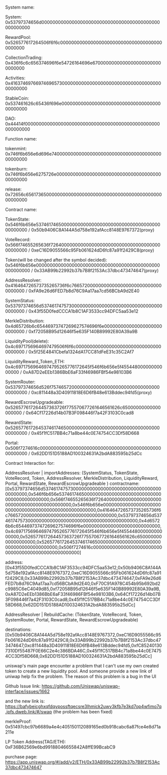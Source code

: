 
System name:

System: 0x53797374656d0000000000000000000000000000000000000000000000000000

RewardPool: 0x526577617264506f6f6c00000000000000000000000000000000000000000000

CollectionTrading: 0x436f6c6c656374696f6e54726164696e67000000000000000000000000000000

Activities: 0x4163746976697469657300000000000000000000000000000000000000000000

StableCoin: 0x537461626c65436f696e00000000000000000000000000000000000000000000

DAO: 0x44414f0000000000000000000000000000000000000000000000000000000000

Function name:

tokenmint: 0x746f6b656e6d696e740000000000000000000000000000000000000000000000

tokenburn: 0x746f6b656e6275726e0000000000000000000000000000000000000000000000

release: 0x72656c6561736500000000000000000000000000000000000000000000000000

Contract name:

TokenState: 0x546f6b656e537461746500000000000000000000000000000000000000000000 / 0x50b9406C8A144A5d758e192afAcc8148E9767372(proxy)

VoteRecord: 0x566f74655265636f726400000000000000000000000000000000000000000000 / 0xeC16D9055566c95Fb061624dD6fc87a91f2429C8(proxy)

Token(will be changed after the symbol decided): 0x546f6b656e000000000000000000000000000000000000000000000000000000 / 0x33AB99b22992b37b7B8f2153Ac37dbc473474647(proxy)

AddressResolver: 0x416464726573735265736f6c7665720000000000000000000000000000000000 / 0xFA9e26d6FED7b8d76C9Aa17aa7cd56BCbA9d2E40

SystemStatus: 0x53797374656d5374617475730000000000000000000000000000000000000000 / 0x43f55D0fedCCCA1b8C1AF3533cc94DFC5aa53e12

MerkleDistribution: 0x4d65726b6c65446973747269627574696f6e0000000000000000000000000000 / 0xf72058B95d12646f5e635F140B89992E80A39a9B

LiquidityPool(delete): 0x4c6971756964697479506f6f6c00000000000000000000000000000000000000 / 0x5f25E4841Cbefa1324dA17CC81dFeE31c35C2Af7

LiquidityReward_Token_ETH: 0x4c69717569646974795265776172645f546f6b656e5f45544800000000000000 / 0xA87D2eEEb1386BbE6aF33f46986FBf54e98103B6

SystemRouter: 0x53797374656d526f757465720000000000000000000000000000000000000000 / 0xc811448a3D40911818E6D6fB48e613Bddec94fd5(proxy)

RewardEscrowUpgradeable: 0x526577617264457363726f775570677261646561626c65000000000000000000 / 0x64Cf17226d14b07B3F098446f7a42F3103C0cad8

RewardState: 0x5265776172645374617465000000000000000000000000000000000000000000 / 0x45f1fC517BB4c71a8be44c0E74754CC3Df58D668

Portal: 0x506f7274616c0000000000000000000000000000000000000000000000000000 / 0x62DD151D5188AD100324631A2bdA883595b25dCc


Contract Interaction for:

AddressResolver | importAddresses: (SystemStatus, TokenState, VoteRecord, Token, AddressResolver, MerkleDistribution, LiquidityReward, Portal, RewardState, RewardEscrowUpgradeable ) contractname: [0x53797374656d5374617475730000000000000000000000000000000000000000,0x546f6b656e537461746500000000000000000000000000000000000000000000,0x566f74655265636f726400000000000000000000000000000000000000000000,0x546f6b656e000000000000000000000000000000000000000000000000000000,0x416464726573735265736f6c7665720000000000000000000000000000000000,0x53797374656d5374617475730000000000000000000000000000000000000000,0x4d65726b6c65446973747269627574696f6e0000000000000000000000000000,0x4c69717569646974795265776172645f546f6b656e5f45544800000000000000,0x526577617264457363726f775570677261646561626c65000000000000000000,0x5265776172645374617465000000000000000000000000000000000000000000,0x506f7274616c0000000000000000000000000000000000000000000000000000]

address:
[0x43f55D0fedCCCA1b8C1AF3533cc94DFC5aa53e12,0x50b9406C8A144A5d758e192afAcc8148E9767372,0xeC16D9055566c95Fb061624dD6fc87a91f2429C8,0x33AB99b22992b37b7B8f2153Ac37dbc473474647,0xFA9e26d6FED7b8d76C9Aa17aa7cd56BCbA9d2E40,0xF70C91A978C454b95b692bd2c9985C6eC4049d85,0xf72058B95d12646f5e635F140B89992E80A39a9B,0xA87D2eEEb1386BbE6aF33f46986FBf54e98103B6,0x64Cf17226d14b07B3F098446f7a42F3103C0cad8,0x45f1fC517BB4c71a8be44c0E74754CC3Df58D668,0x62DD151D5188AD100324631A2bdA883595b25dCc]

AddressResolver | RebuildCache: (TokenState, VoteRecord, Token, SystemRouter, Portal, RewardState, RewardEscrowUpgradeable)

destinations: [0x50b9406C8A144A5d758e192afAcc8148E9767372,0xeC16D9055566c95Fb061624dD6fc87a91f2429C8,0x33AB99b22992b37b7B8f2153Ac37dbc473474647,0xc811448a3D40911818E6D6fB48e613Bddec94fd5,0xfC852401307310Df55487F0E66C2e4c386BDA46C,0x45f1fC517BB4c71a8be44c0E74754CC3Df58D668,0x62DD151D5188AD100324631A2bdA883595b25dCc]

uniswap's main page encounter a problem that I can't use my own created token to create a new liquidity pool. And someone provide a new link of uniwap help fix the problem. The reason of this problem is a bug in the UI

Github Issue link: https://github.com/Uniswap/uniswap-interface/issues/1662

and the new link is: https://bafybeicghxqfdqypossftqecsre3lhmick2uwv3kfb7e3kd7op4wfimo7q.ipfs.dweb.link/#/swap (the problem has been fixed)

merkleProof: 0x51497cbc97b6689a4e4c405150112089165ed0b918cabc6a87fce4e8d71a211e

LP Token Address(TAG/ETH): 0xF36B62569e6bd99188046655842A8ffE99BcabC9

purchase page: https://app.uniswap.org/#/add/v2/ETH/0x33AB99b22992b37b7B8f2153Ac37dbc473474647

